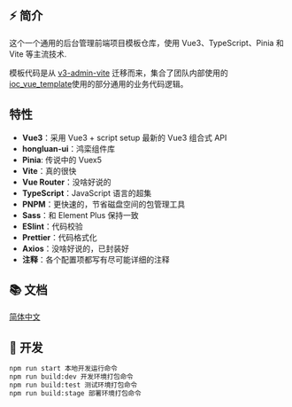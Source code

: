 ## ⚡️ 简介

这个一个通用的后台管理前端项目模板仓库，使用 Vue3、TypeScript、Pinia 和 Vite 等主流技术.

模板代码是从 [v3-admin-vite](https://github.com/un-pany/v3-admin-vite) 迁移而来，集合了团队内部使用的 [ioc_vue_template](https://code.cestc.cn/productdevdept/generalplatform/infrastructure/web/ioc_vue_template)使用的部分通用的业务代码逻辑。

## 特性

- **Vue3**：采用 Vue3 + script setup 最新的 Vue3 组合式 API
- **hongluan-ui**：鸿栾组件库
- **Pinia**: 传说中的 Vuex5
- **Vite**：真的很快
- **Vue Router**：没啥好说的
- **TypeScript**：JavaScript 语言的超集
- **PNPM**：更快速的，节省磁盘空间的包管理工具
- **Sass**：和 Element Plus 保持一致
- **ESlint**：代码校验
- **Prettier**：代码格式化
- **Axios**：没啥好说的，已封装好
- **注释**：各个配置项都写有尽可能详细的注释

## 📚 文档

[简体中文](https://juejin.cn/post/7089377403717287972)


## 🚀 开发

```bash
npm run start 本地开发运行命令
npm run build:dev 开发环境打包命令
npm run build:test 测试环境打包命令
npm run build:stage 部署环境打包命令

```
